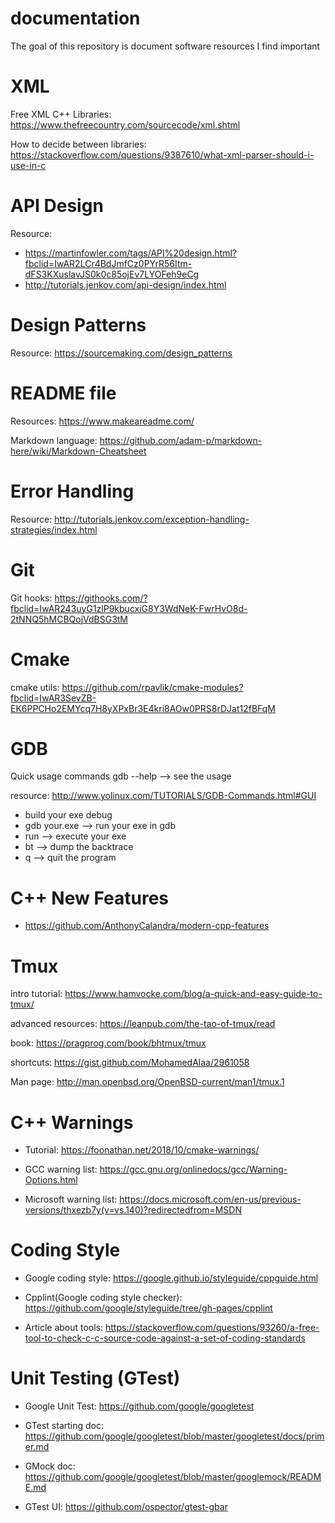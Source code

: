 # documentation
The goal of this repository is document software resources I find important 

# XML 
Free XML C++ Libraries: https://www.thefreecountry.com/sourcecode/xml.shtml 

How to decide between libraries: https://stackoverflow.com/questions/9387610/what-xml-parser-should-i-use-in-c 

# API Design 
Resource: 
* https://martinfowler.com/tags/API%20design.html?fbclid=IwAR2LCr4BdJmfCz0PYrR56Itm-dFS3KXuslavJS0k0c85ojEv7LYOFeh9eCg 
* http://tutorials.jenkov.com/api-design/index.html 

# Design Patterns
Resource: https://sourcemaking.com/design_patterns 

# README file 
Resources: https://www.makeareadme.com/ 

Markdown language: https://github.com/adam-p/markdown-here/wiki/Markdown-Cheatsheet 

# Error Handling 
Resource: http://tutorials.jenkov.com/exception-handling-strategies/index.html 

# Git 
Git hooks: https://githooks.com/?fbclid=IwAR243uyG1zlP9kbucxiG8Y3WdNeK-FwrHvO8d-2tNNQ5hMCBQojVdBSG3tM 

# Cmake 
cmake utils: https://github.com/rpavlik/cmake-modules?fbclid=IwAR3SevZB-EK6PPCHo2EMYcq7H8yXPxBr3E4kri8AOw0PRS8rDJat12fBFqM 

# GDB 
Quick usage commands 
gdb --help --> see the usage 

resource: http://www.yolinux.com/TUTORIALS/GDB-Commands.html#GUI 
* build your exe debug
* gdb your.exe --> run your exe in gdb 
* run --> execute your exe 
* bt --> dump the backtrace 
* q --> quit the program 

# C++ New Features 
* https://github.com/AnthonyCalandra/modern-cpp-features 

# Tmux 
intro tutorial: https://www.hamvocke.com/blog/a-quick-and-easy-guide-to-tmux/

advanced resources: https://leanpub.com/the-tao-of-tmux/read 

book: https://pragprog.com/book/bhtmux/tmux 

shortcuts: https://gist.github.com/MohamedAlaa/2961058 

Man page: http://man.openbsd.org/OpenBSD-current/man1/tmux.1 

# C++ Warnings 
* Tutorial: https://foonathan.net/2018/10/cmake-warnings/ 

* GCC warning list: https://gcc.gnu.org/onlinedocs/gcc/Warning-Options.html 

* Microsoft warning list: https://docs.microsoft.com/en-us/previous-versions/thxezb7y(v=vs.140)?redirectedfrom=MSDN


# Coding Style 
* Google coding style: https://google.github.io/styleguide/cppguide.html 

* Cpplint(Google coding style checker): https://github.com/google/styleguide/tree/gh-pages/cpplint 

* Article about tools: https://stackoverflow.com/questions/93260/a-free-tool-to-check-c-c-source-code-against-a-set-of-coding-standards 


# Unit Testing (GTest)
* Google Unit Test: https://github.com/google/googletest 

* GTest starting doc: https://github.com/google/googletest/blob/master/googletest/docs/primer.md 

* GMock doc: https://github.com/google/googletest/blob/master/googlemock/README.md 

* GTest UI: https://github.com/ospector/gtest-gbar 

